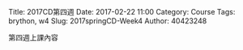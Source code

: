 Title: 2017CD第四週
Date: 2017-02-22 11:00
Category: Course
Tags: brython, w4
Slug: 2017springCD-Week4
Author: 40423248


第四週上課內容
